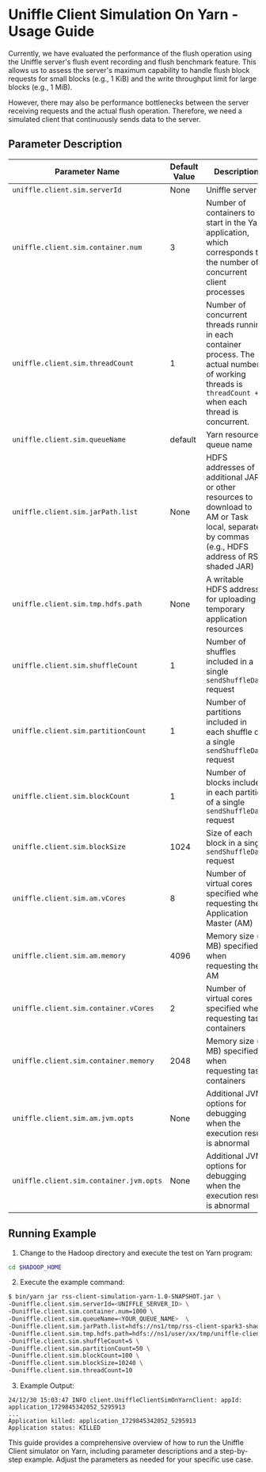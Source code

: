 <!--
  ~ Licensed to the Apache Software Foundation (ASF) under one or more
  ~ contributor license agreements.  See the NOTICE file distributed with
  ~ this work for additional information regarding copyright ownership.
  ~ The ASF licenses this file to You under the Apache License, Version 2.0
  ~ (the "License"); you may not use this file except in compliance with
  ~ the License.  You may obtain a copy of the License at
  ~
  ~    http://www.apache.org/licenses/LICENSE-2.0
  ~
  ~ Unless required by applicable law or agreed to in writing, software
  ~ distributed under the License is distributed on an "AS IS" BASIS,
  ~ WITHOUT WARRANTIES OR CONDITIONS OF ANY KIND, either express or implied.
  ~ See the License for the specific language governing permissions and
  ~ limitations under the License.
  -->

# Uniffle Client Simulation On Yarn - Usage Guide

Currently, we have evaluated the performance of the flush operation using the Uniffle server's flush event recording and flush benchmark feature.
This allows us to assess the server's maximum capability to handle flush block requests for small blocks (e.g., 1 KiB) and the write throughput limit for large blocks (e.g., 1 MiB).

However, there may also be performance bottlenecks between the server receiving requests and the actual flush operation. Therefore, we need a simulated client that continuously sends data to the server.

## Parameter Description

| Parameter Name                               | Default Value | Description                                                                                                                                               |
|----------------------------------------------|---------------|-----------------------------------------------------------------------------------------------------------------------------------------------------------|
| `uniffle.client.sim.serverId`                | None          | Uniffle server ID                                                                                                                                         |
| `uniffle.client.sim.container.num`           | 3             | Number of containers to start in the Yarn application, which corresponds to the number of concurrent client processes                                     |
| `uniffle.client.sim.threadCount`             | 1             | Number of concurrent threads running in each container process. The actual number of working threads is `threadCount + 1` when each thread is concurrent. |
| `uniffle.client.sim.queueName`               | default       | Yarn resource queue name                                                                                                                                  |
| `uniffle.client.sim.jarPath.list`            | None          | HDFS addresses of additional JARs or other resources to download to AM or Task local, separated by commas (e.g., HDFS address of RSS shaded JAR)          |
| `uniffle.client.sim.tmp.hdfs.path`           | None          | A writable HDFS address for uploading temporary application resources                                                                                     |
| `uniffle.client.sim.shuffleCount`            | 1             | Number of shuffles included in a single `sendShuffleData` request                                                                                         |
| `uniffle.client.sim.partitionCount`          | 1             | Number of partitions included in each shuffle of a single `sendShuffleData` request                                                                       |
| `uniffle.client.sim.blockCount`              | 1             | Number of blocks included in each partition of a single `sendShuffleData` request                                                                         |
| `uniffle.client.sim.blockSize`               | 1024          | Size of each block in a single `sendShuffleData` request                                                                                                  |
| `uniffle.client.sim.am.vCores`               | 8             | Number of virtual cores specified when requesting the Application Master (AM)                                                                             |
| `uniffle.client.sim.am.memory`               | 4096          | Memory size (in MB) specified when requesting the AM                                                                                                      |
| `uniffle.client.sim.container.vCores`        | 2             | Number of virtual cores specified when requesting task containers                                                                                         |
| `uniffle.client.sim.container.memory`        | 2048          | Memory size (in MB) specified when requesting task containers                                                                                             |
| `uniffle.client.sim.am.jvm.opts`             | None          | Additional JVM options for debugging when the execution result is abnormal                                                                                |
| `uniffle.client.sim.container.jvm.opts`      | None          | Additional JVM options for debugging when the execution result is abnormal                                                                                |

## Running Example

1. Change to the Hadoop directory and execute the test on Yarn program:

```bash
cd $HADOOP_HOME
```

2. Execute the example command:

```bash
$ bin/yarn jar rss-client-simulation-yarn-1.0-SNAPSHOT.jar \
-Duniffle.client.sim.serverId=<UNIFFLE_SERVER_ID> \
-Duniffle.client.sim.container.num=1000 \
-Duniffle.client.sim.queueName=<YOUR_QUEUE_NAME>  \
-Duniffle.client.sim.jarPath.list=hdfs://ns1/tmp/rss-client-spark3-shaded.jar  \
-Duniffle.client.sim.tmp.hdfs.path=hdfs://ns1/user/xx/tmp/uniffle-client-sim/  \
-Duniffle.client.sim.shuffleCount=5 \
-Duniffle.client.sim.partitionCount=50 \
-Duniffle.client.sim.blockCount=100 \
-Duniffle.client.sim.blockSize=10240 \
-Duniffle.client.sim.threadCount=10
```

3. Example Output:

```plaintext
24/12/30 15:03:47 INFO client.UniffleClientSimOnYarnClient: appId: application_1729845342052_5295913
...
Application killed: application_1729845342052_5295913
Application status: KILLED
```

This guide provides a comprehensive overview of how to run the Uniffle Client simulator on Yarn, including parameter descriptions and a step-by-step example. Adjust the parameters as needed for your specific use case.
